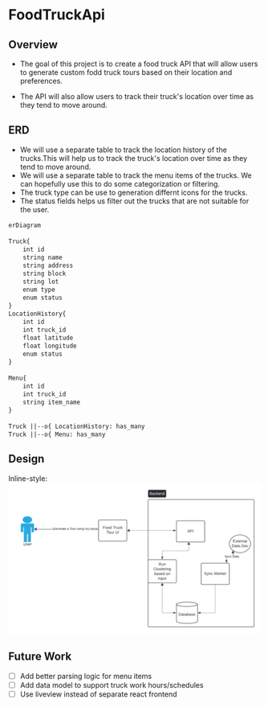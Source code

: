 # FoodTruckApi

## Overview

- The goal of this project is to create a food truck API that will allow users to generate custom fodd truck tours based on their location and preferences.

- The API will also allow users to track their truck's location over time as they tend to move around.

## ERD

- We will use a separate table to track the location history of the trucks.This will help us to track the truck's location over time as they tend to move around.
- We will use a separate table to track the menu items of the trucks. We can hopefully use this to do some categorization or filtering.
- The truck type can be use to generation differnt icons for the trucks.
- The status fields helps us filter out the trucks that are not suitable for the user.

```mermaid
erDiagram

Truck{
    int id
    string name
    string address
    string block
    string lot
    enum type
    enum status
}
LocationHistory{
    int id
    int truck_id
    float latitude
    float longitude
    enum status
}

Menu{
    int id
    int truck_id
    string item_name
}

Truck ||--o{ LocationHistory: has_many
Truck ||--o{ Menu: has_many
```

## Design
Inline-style: 
![alt text](FoodTruckTours.png "Flow Chart")

## Future Work

- [ ] Add better parsing logic for menu items
- [ ] Add data model to support truck work hours/schedules
- [ ] Use liveview instead of separate react frontend